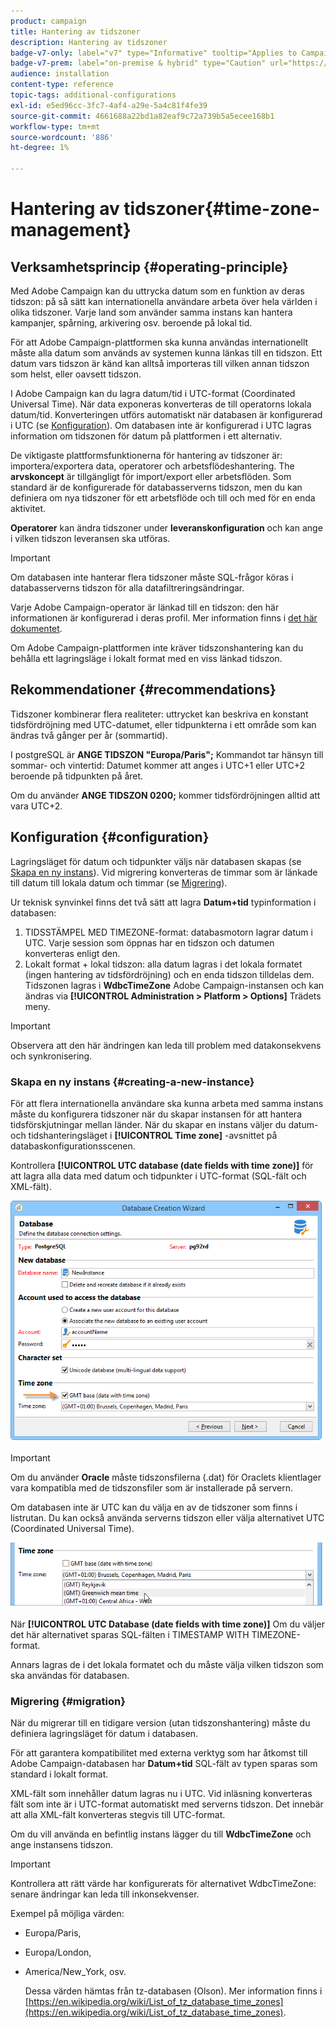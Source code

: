 ```yaml
---
product: campaign
title: Hantering av tidszoner
description: Hantering av tidszoner
badge-v7-only: label="v7" type="Informative" tooltip="Applies to Campaign Classic v7 only"
badge-v7-prem: label="on-premise & hybrid" type="Caution" url="https://experienceleague.adobe.com/docs/campaign-classic/using/installing-campaign-classic/architecture-and-hosting-models/hosting-models-lp/hosting-models.html" tooltip="Applies to on-premise and hybrid deployments only"
audience: installation
content-type: reference
topic-tags: additional-configurations
exl-id: e5ed96cc-3fc7-4af4-a29e-5a4c81f4fe39
source-git-commit: 4661688a22bd1a82eaf9c72a739b5a5ecee168b1
workflow-type: tm+mt
source-wordcount: '886'
ht-degree: 1%

---
```


# Hantering av tidszoner{#time-zone-management}



## Verksamhetsprincip {#operating-principle}

Med Adobe Campaign kan du uttrycka datum som en funktion av deras tidszon: på så sätt kan internationella användare arbeta över hela världen i olika tidszoner. Varje land som använder samma instans kan hantera kampanjer, spårning, arkivering osv. beroende på lokal tid.

För att Adobe Campaign-plattformen ska kunna användas internationellt måste alla datum som används av systemen kunna länkas till en tidszon. Ett datum vars tidszon är känd kan alltså importeras till vilken annan tidszon som helst, eller oavsett tidszon.

I Adobe Campaign kan du lagra datum/tid i UTC-format (Coordinated Universal Time). När data exponeras konverteras de till operatorns lokala datum/tid. Konverteringen utförs automatiskt när databasen är konfigurerad i UTC (se [Konfiguration](#configuration)). Om databasen inte är konfigurerad i UTC lagras information om tidszonen för datum på plattformen i ett alternativ.

De viktigaste plattformsfunktionerna för hantering av tidszoner är: importera/exportera data, operatorer och arbetsflödeshantering. The **arvskoncept** är tillgängligt för import/export eller arbetsflöden. Som standard är de konfigurerade för databasserverns tidszon, men du kan definiera om nya tidszoner för ett arbetsflöde och till och med för en enda aktivitet.

**Operatorer** kan ändra tidszoner under **leveranskonfiguration** och kan ange i vilken tidszon leveransen ska utföras.

>[!IMPORTANT]
>
>Om databasen inte hanterar flera tidszoner måste SQL-frågor köras i databasserverns tidszon för alla datafiltreringsändringar.

Varje Adobe Campaign-operator är länkad till en tidszon: den här informationen är konfigurerad i deras profil. Mer information finns i [det här dokumentet](../../platform/using/access-management.md).

Om Adobe Campaign-plattformen inte kräver tidszonshantering kan du behålla ett lagringsläge i lokalt format med en viss länkad tidszon.

## Rekommendationer {#recommendations}

Tidszoner kombinerar flera realiteter: uttrycket kan beskriva en konstant tidsfördröjning med UTC-datumet, eller tidpunkterna i ett område som kan ändras två gånger per år (sommartid).

I postgreSQL är **ANGE TIDSZON &quot;Europa/Paris&quot;;** Kommandot tar hänsyn till sommar- och vintertid: Datumet kommer att anges i UTC+1 eller UTC+2 beroende på tidpunkten på året.

Om du använder **ANGE TIDSZON 0200;** kommer tidsfördröjningen alltid att vara UTC+2.

## Konfiguration {#configuration}

Lagringsläget för datum och tidpunkter väljs när databasen skapas (se [Skapa en ny instans](#creating-a-new-instance)). Vid migrering konverteras de timmar som är länkade till datum till lokala datum och timmar (se [Migrering](#migration)).

Ur teknisk synvinkel finns det två sätt att lagra **Datum+tid** typinformation i databasen:

1. TIDSSTÄMPEL MED TIMEZONE-format: databasmotorn lagrar datum i UTC. Varje session som öppnas har en tidszon och datumen konverteras enligt den.
1. Lokalt format + lokal tidszon: alla datum lagras i det lokala formatet (ingen hantering av tidsfördröjning) och en enda tidszon tilldelas dem. Tidszonen lagras i **WdbcTimeZone** Adobe Campaign-instansen och kan ändras via **[!UICONTROL Administration > Platform > Options]** Trädets meny.

>[!IMPORTANT]
>
>Observera att den här ändringen kan leda till problem med datakonsekvens och synkronisering.

### Skapa en ny instans {#creating-a-new-instance}

För att flera internationella användare ska kunna arbeta med samma instans måste du konfigurera tidszoner när du skapar instansen för att hantera tidsförskjutningar mellan länder. När du skapar en instans väljer du datum- och tidshanteringsläget i **[!UICONTROL Time zone]** -avsnittet på databaskonfigurationsscenen.

Kontrollera **[!UICONTROL UTC database (date fields with time zone)]** för att lagra alla data med datum och tidpunkter i UTC-format (SQL-fält och XML-fält).

![](assets/install_wz_select_utc_option.png)

>[!IMPORTANT]
>
>Om du använder **Oracle** måste tidszonsfilerna (.dat) för Oraclets klientlager vara kompatibla med de tidszonsfiler som är installerade på servern.

Om databasen inte är UTC kan du välja en av de tidszoner som finns i listrutan. Du kan också använda serverns tidszon eller välja alternativet UTC (Coordinated Universal Time).

![](assets/install_wz_unselect_utc_option.png)

När **[!UICONTROL UTC Database (date fields with time zone)]** Om du väljer det här alternativet sparas SQL-fälten i TIMESTAMP WITH TIMEZONE-format.

Annars lagras de i det lokala formatet och du måste välja vilken tidszon som ska användas för databasen.

### Migrering {#migration}

När du migrerar till en tidigare version (utan tidszonshantering) måste du definiera lagringsläget för datum i databasen.

För att garantera kompatibilitet med externa verktyg som har åtkomst till Adobe Campaign-databasen har **Datum+tid** SQL-fält av typen sparas som standard i lokalt format.

XML-fält som innehåller datum lagras nu i UTC. Vid inläsning konverteras fält som inte är i UTC-format automatiskt med serverns tidszon. Det innebär att alla XML-fält konverteras stegvis till UTC-format.

Om du vill använda en befintlig instans lägger du till **WdbcTimeZone** och ange instansens tidszon.

>[!IMPORTANT]
>
>Kontrollera att rätt värde har konfigurerats för alternativet WdbcTimeZone: senare ändringar kan leda till inkonsekvenser.

Exempel på möjliga värden:

* Europa/Paris,
* Europa/London,
* America/New_York, osv.

   Dessa värden hämtas från tz-databasen (Olson). Mer information finns i [https://en.wikipedia.org/wiki/List_of_tz_database_time_zones](https://en.wikipedia.org/wiki/List_of_tz_database_time_zones).
